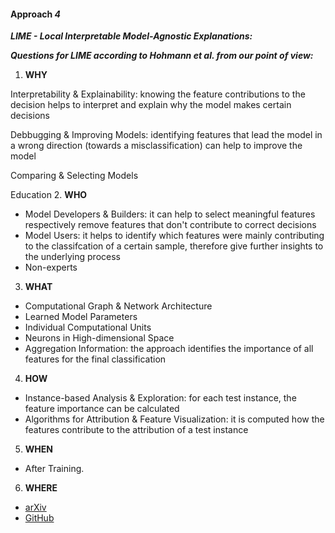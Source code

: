 #### Approach *4*
***LIME - Local Interpretable Model-Agnostic Explanations:***

***Questions for LIME according to Hohmann et al. from our point of view:***
1. **WHY**

Interpretability & Explainability: knowing the feature contributions to the decision helps to interpret and explain why the model makes certain decisions

Debbugging & Improving Models: identifying features that lead the model in a wrong direction (towards a misclassification) can help to improve the model

Comparing & Selecting Models

Education
2. **WHO**
  - Model Developers & Builders: it can help to select meaningful features respectively remove features that don't contribute to correct decisions
  - Model Users: it helps to identify which features were mainly contributing to the classifcation of a certain sample, therefore give further insights to the underlying process
  - Non-experts
3. **WHAT**
  - Computational Graph & Network Architecture
  - Learned Model Parameters
  - Individual Computational Units
  - Neurons in High-dimensional Space
  - Aggregation Information: the approach identifies the importance of all features for the final classification
4. **HOW**
  - Instance-based Analysis & Exploration: for each test instance, the feature importance can be calculated
  - Algorithms for Attribution & Feature Visualization: it is computed how the features contribute to the attribution of a test instance
5. **WHEN**
  - After Training.
6. **WHERE**
  - [arXiv](https://arxiv.org/abs/1602.04938)
  - [GitHub](https://github.com/marcotcr/lime)
